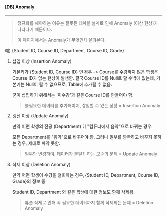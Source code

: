 #### [DB] Anomaly

---

> 정규화를 해야하는 이유는 잘못된 테이블 설계로 인해 Anomaly (이상 현상)가 나타나기 때문이다.
>
> 이 페이지에서는 Anomaly가 무엇인지 살펴본다.

예) {Student ID, Course ID, Department, Course ID, Grade}

1. 삽입 이상 (Insertion Anomaly)

   기본키가 {Student ID, Course ID} 인 경우 -> Course를 수강하지 않은 학생은 Course ID가 없는 현상이 발생함. 결국 Course ID를 Null로 할 수밖에 없는데, 기본키는 Null이 될 수 없으므로, Table에 추가될 수 없음.

   굳이 삽입하기 위해서는 '미수강'과 같은 Course ID를 만들어야 함.

   > 불필요한 데이터를 추가해야지, 삽입할 수 있는 상황 = Insertion Anomaly

   

2. 갱신 이상 (Update Anomaly)

   만약 어떤 학생의 전공 (Department) 이 "컴퓨터에서 음악"으로 바뀌는 경우.

   모든 Department를 "음악"으로 바꾸어야 함. 그러나 일부를 깜빡하고 바꾸지 못하는 경우, 제대로 파악 못함.

   > 일부만 변경하여, 데이터가 불일치 하는 모순의 문제 = Update Anomaly

   

3. 삭제 이상 (Deletion Anomaly)

   만약 어떤 학생이 수강을 철회하는 경우, {Student ID, Department, Course ID, Grade}의 정보 중

   Student ID, Department 와 같은 학생에 대한 정보도 함께 삭제됨.

   > 튜플 삭제로 인해 꼭 필요한 데이터까지 함께 삭제되는 문제 = Deletion Anomaly